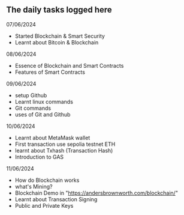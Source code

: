## The daily tasks logged here

07/06/2024
- Started Blockchain & Smart Security
- Learnt about Bitcoin & Blockchain

08/06/2024
- Essence of Blockchain and Smart Contracts
- Features of Smart Contracts

09/06/2024
 - setup Github
 - Learnt linux commands
 - Git commands
 - uses of Git and Github

10/06/2024 
 - Learnt about MetaMask wallet
 - First transaction use sepolia testnet ETH
 - learnt about Txhash (Transaction Hash)
 - Introduction to GAS 

 11/06/2024
  - How do Blockchain works
  - what's Mining?
  - Blockchain Demo in "https://andersbrownworth.com/blockchain/"
  - Learnt about Transaction Signing
  - Public and Private Keys